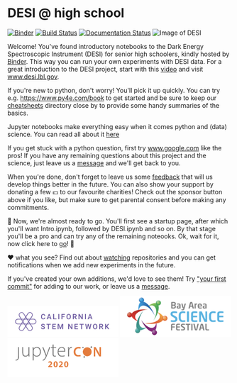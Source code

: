 # DESI @ high school

[![Binder](https://mybinder.org/badge_logo.svg)](https://mybinder.org/v2/gh/michaelJwilson/DESI-HighSchool/master)
[![Build Status](https://travis-ci.com/michaelJwilson/DESI-HighSchool.svg?branch=master)](https://travis-ci.com/michaelJwilson/DESI-HighSchool)
[![Documentation Status](https://readthedocs.org/projects/desi-highschool/badge/?version=latest)](https://desi-highschool.readthedocs.io/en/latest/?badge=latest)
![Image of DESI](https://github.com/michaelJwilson/DESI-HighSchool/blob/master/images/Mayall-Star-Trails.jpg)

Welcome!  You've found introductory notebooks to the Dark Energy Spectroscopic Instrument (DESI) for senior high schoolers, kindly hosted by [Binder](https://mybinder.readthedocs.io/en/latest/).  This way you can run your own experiments with DESI data.  For a great introduction to the DESI project, start with this [video](https://www.youtube.com/watch?v=kPXx9tqyzYg) and visit www.desi.lbl.gov.

If you're new to python, don't worry!  You'll pick it up quickly.  You can try e.g. https://www.py4e.com/book to get started and be sure to keep our [cheatsheets](https://github.com/michaelJwilson/DESI-HighSchool/tree/master/cheatsheets) directory close by to provide some handy summaries of the basics.

Jupyter notebooks make everything easy when it comes python and (data) science.  You can read all about it [here](www.dataquest.io/blog/jupyter-notebook-tutorial/)

If you get stuck with a python question, first try www.google.com like the pros!  If you have any remaining questions about this project and the science,
just leave us a [message](https://www.github.com/michaelJwilson/DESI-HighSchool/issues/new) and we'll get back to you.  

When you're done, don't forget to leave us some [feedback](https://forms.gle/LGKMVamrtS5StSv56) that will us develop things better in the future.  You can also show your support by donating a few :dollar:
to our favourite charities!  Check out the sponsor button above if you like, but make sure to get parental consent before making any commitments.

:rotating_light:  Now, we're almost ready to go.  You'll first see a startup page, after which you'll want Intro.ipynb, followed by DESI.ipynb and so on.  By that stage you'll be a pro and can try any of the remaining noteooks.  Ok, wait for it, now click here to [go](https://mybinder.org/v2/gh/michaelJwilson/DESI-HighSchool/master)! :rotating_light:

:heart: what you see?  Find out about [watching](https://docs.github.com/en/enterprise/2.20/user/github/receiving-notifications-about-activity-on-github/watching-and-unwatching-repositories#watching-a-single-repository) repositories and you can get notifications when we add new experiments in the future.

If you've created your own additions, we'd love to see them!  Try ["your first commit"](https://www.medium.com/@haydar_ai/learning-how-to-git-creating-your-first-commit-c753ed2e7498) for adding to our work, or leave us a [message](https:/www.github.com/michaelJwilson/DESI-HighSchool/issues/new).

<p float="left">
  <img src="./images/CalStemNet.png",     width=250>
  <img src="./images/BayScienceFest.png", width=250>
  <img src="./images/JupyterCon20.png",   width=250>
</p>
